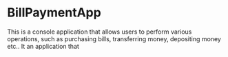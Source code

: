 # BillPaymentApp
This is a console application that allows users to perform various operations, such as purchasing bills, transferring money, depositing money etc.. It an application that 
